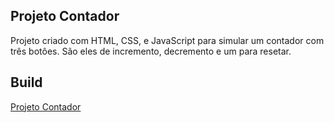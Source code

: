 ## Projeto Contador

Projeto criado com HTML, CSS, e JavaScript para simular um contador com três botôes. São eles de incremento, decremento e um para resetar.

## Build

<a href="https://gustavormendes.github.io/contador/" target="_blank">Projeto Contador</a>
